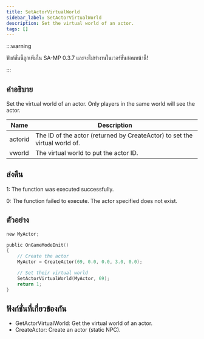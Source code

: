 ```yaml
---
title: SetActorVirtualWorld
sidebar_label: SetActorVirtualWorld
description: Set the virtual world of an actor.
tags: []
---
```


:::warning

ฟังก์ชั่นนี้ถูกเพิ่มใน SA-MP 0.3.7 และจะไม่ทำงานในเวอร์ชั่นก่อนหน้านี้!

:::

## คำอธิบาย

Set the virtual world of an actor. Only players in the same world will see the actor.

| Name    | Description                                                                |
| ------- | -------------------------------------------------------------------------- |
| actorid | The ID of the actor (returned by CreateActor) to set the virtual world of. |
| vworld  | The virtual world to put the actor ID.                                     |

## ส่งคืน

1: The function was executed successfully.

0: The function failed to execute. The actor specified does not exist.

## ตัวอย่าง

```c
new MyActor;

public OnGameModeInit()
{
    // Create the actor
    MyActor = CreateActor(69, 0.0, 0.0, 3.0, 0.0);

    // Set their virtual world
    SetActorVirtualWorld(MyActor, 69);
    return 1;
}
```

## ฟังก์ชั่นที่เกี่ยวข้องกัน

- GetActorVirtualWorld: Get the virtual world of an actor.
- CreateActor: Create an actor (static NPC).
